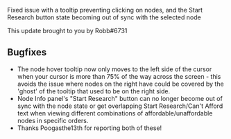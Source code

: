 Fixed issue with a tooltip preventing clicking on nodes, and the Start Research button state becoming out of sync with the selected node




This update brought to you by Robb#6731

## Bugfixes

- The node hover tooltip now only moves to the left side of the cursor when your cursor is more than 75% of the way across the screen - this avoids the issue where nodes on the right have could be covered by the 'ghost' of the tooltip that used to be on the right side.
- Node Info panel's "Start Research" button can no longer become out of sync with the node state or get overlapping Start Research/Can't Afford text when viewing different combinations of affordable/unaffordable nodes in specific orders.
- Thanks Poogasthe13th for reporting both of these!
